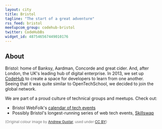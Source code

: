 ```yaml
---
layout: city
title: Bristol
tagline: "The start of a great adventure"
rss_feed: bristol
meetupcom_group: codehub-bristol
twitter: CodeHubBs
widget_id: 487546567449010176
---
```


## About

Bristol: home of Banksy, Aardman, Concorde and great cider. And, after London, the UK's leading hub of digital enterprise. In 2013, we set up [CodeHub](http://www.codehub.org.uk) to create a space for developers to learn from one another. Seeing that it was quite similar to OpenTechSchool, we decided to join the global network.

We are part of a proud culture of technical groups and meetups. Check out:<br />
- Bristol WebFolk's [calendar of tech events](http://bristolwebfolk.github.io/calendar/)<br />
- Possibly Bristol's longest-running series of web tech events, [Skillswap](http://bristolskillswap.org/)

<span style="color: #777; font-size: smaller">(Original colour image by [Andrew Gustar](https://www.flickr.com/photos/andrewgustar/11858749486), used under [CC BY](http://creativecommons.org/licenses/by/2.0/))</span>


